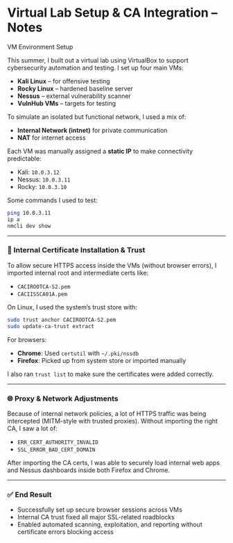 # Virtual Lab Setup & CA Integration – Notes

VM Environment Setup

This summer, I built out a virtual lab using VirtualBox to support cybersecurity automation and testing. I set up four main VMs:

- **Kali Linux** – for offensive testing
- **Rocky Linux** – hardened baseline server
- **Nessus** – external vulnerability scanner
- **VulnHub VMs** – targets for testing

To simulate an isolated but functional network, I used a mix of:
- **Internal Network (intnet)** for private communication
- **NAT** for internet access

Each VM was manually assigned a **static IP** to make connectivity predictable:
- Kali: `10.0.3.12`
- Nessus: `10.0.3.11`
- Rocky: `10.0.3.10`

Some commands I used to test:
```bash
ping 10.0.3.11
ip a
nmcli dev show
```

---

### 🔐 Internal Certificate Installation & Trust

To allow secure HTTPS access inside the VMs (without browser errors), I imported internal root and intermediate certs like:

- `CACIROOTCA-S2.pem`
- `CACIISSCA01A.pem`

On Linux, I used the system’s trust store with:

```bash
sudo trust anchor CACIROOTCA-S2.pem
sudo update-ca-trust extract
```

For browsers:
- **Chrome**: Used `certutil` with `~/.pki/nssdb`
- **Firefox**: Picked up from system store or imported manually

I also ran `trust list` to make sure the certificates were added correctly.

---

### 🌐 Proxy & Network Adjustments

Because of internal network policies, a lot of HTTPS traffic was being intercepted (MITM-style with trusted proxies). Without importing the right CA, I saw a lot of:

- `ERR_CERT_AUTHORITY_INVALID`
- `SSL_ERROR_BAD_CERT_DOMAIN`

After importing the CA certs, I was able to securely load internal web apps and Nessus dashboards inside both Firefox and Chrome.

---

### ✅ End Result

- Successfully set up secure browser sessions across VMs
- Internal CA trust fixed all major SSL-related roadblocks
- Enabled automated scanning, exploitation, and reporting without certificate errors blocking access
